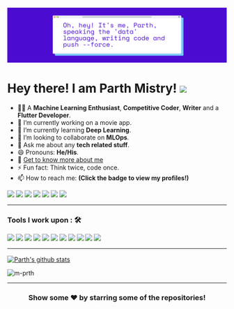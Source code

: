![Alt Text](cover.png)
# Hey there! I am Parth Mistry!  <img src="https://github.com/TheDudeThatCode/TheDudeThatCode/blob/master/Assets/Hi.gif" width="40px">
- 👨‍💻  A **Machine Learning Enthusiast**, **Competitive Coder**, **Writer** and a **Flutter Developer**.
- 🔭 I’m currently working on a movie app.
- 🌱 I’m currently learning **Deep Learning**.
- 👯 I’m looking to collaborate on **MLOps**.
- 💬 Ask me about any **tech related stuff**.
- 😄 Pronouns: **He/His**.
- 📄 [Get to know more about me](http://m-prth.codes/)
- ⚡ Fun fact: Think twice, code once.
- 📫 How to reach me: <strong>(Click the badge to view my profiles!)</strong>  

<a href="mailto:imparthmistry@gmail.com" target="_blank" rel="nofollow me"><img src="https://img.shields.io/badge/-imparthmistry-D44638?style=flat&logo=gmail&logoColor=white" href="mailto:imparthmistry@gmail.com"></a> <a href="https://twitter.com/m_prth" target="_blank" rel="nofollow me"><img src="https://img.shields.io/badge/-m__prth-white?style=flat&logo=twitter&logoColor=blue"></a> <a  href="https://www.instagram.com/m_prth/" target="_blank" rel="nofollow me"><img src="https://img.shields.io/badge/-m__prth-C13584?style=flat&logo=instagram&logoColor=white"></a> <a href="https://www.linkedin.com/in/m-prth/" target="_blank" rel="nofollow me"><img src="https://img.shields.io/badge/-m__prth-405DE6?style=flat&logo=linkedin&logoColor=white" ></a> <a  href="https://medium.com/@m_prth" target="_blank" rel="nofollow me"> <img src="https://img.shields.io/badge/-m__prth-black?style=flat&logo=medium&logoColor=white"></a> <a  href="https://www.hackerrank.com/m_prth" target="_blank" rel="nofollow me"> <img src="https://img.shields.io/badge/-m__prth-black?style=flat&logo=hackerrank&logoColor=green"></a> <a  href="https://www.kaggle.com/imparthmistry" target="_blank" rel="nofollow me"> <img src="https://img.shields.io/badge/-m__prth-blue?style=flat&logo=kaggle&logoColor=white"></a>
      

---
### Tools I work upon : 🛠 
<img src="https://img.shields.io/badge/-Python-black?style=flat&logo=python&logoColor=white"> <img src="https://img.shields.io/badge/-Tensorflow-orange?style=flat&logo=tensorflow&logoColor=white"> <img src="https://img.shields.io/badge/-Flask-black?style=flat&logo=flask&logoColor=white"> <img src="https://img.shields.io/badge/-Flutter-3a495d?style=flat&logo=flutter&logoColor=67b7f7"> <img src="https://img.shields.io/badge/-Firebase-FFA611?style=flat&logo=firebase&logoColor=FFFFFF">
<img src="https://img.shields.io/badge/-Dart-blue?style=flat&logo=dart&logoColor=white"> <img src="http://img.shields.io/badge/-Git-F1502F?style=flat&logo=git&logoColor=FFFFFF">
<img src="http://img.shields.io/badge/-Github-000000?style=flat&logo=github&logoColor=FFFFFF"> <img src="https://img.shields.io/badge/-Bitbucket-blue?style=flat&logo=bitbucket&logoColor=white"> <img src="http://img.shields.io/badge/-VS%20Code-007ACC?style=flat&logo=visual%20studio%20code&logoColor=white">
<img src="https://img.shields.io/badge/-Android%20Studio-black?style=flat&logo=android%20studio&logoColor=3DDC84">

---
<a href="https://github.com/m-prth">
 <img align="center" src="https://github-readme-stats.vercel.app/api?username=m-prth&show_icons=true&theme=radical&line_height=27" alt="Parth's github stats"/>
</a>  
<p align="left"> <img src="https://komarev.com/ghpvc/?username=m-prth&label=Views&color=blue&style=plastic" alt="m-prth" /> </p>  

---
<div align="center">

### Show some ❤️ by starring some of the repositories!

</div>
